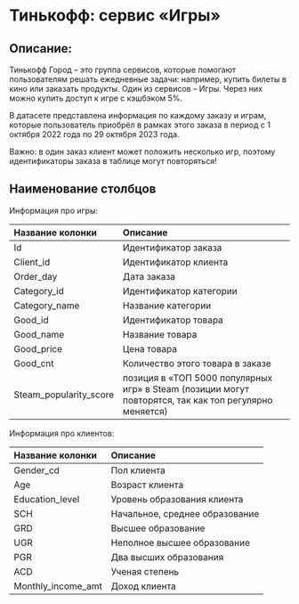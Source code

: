 # Тинькофф: сервис «Игры»
## Описание:

Тинькофф Город – это группа сервисов, которые помогают пользователям решать ежедневные задачи: например, купить билеты в кино или заказать продукты. Один из сервисов – Игры. Через них можно купить доступ к игре с кэшбэком 5%.

В датасете представлена информация по каждому заказу и играм, которые пользователь приобрёл в рамках этого заказа в период с 1 октября 2022 года по 29 октября 2023 года.

Важно: в один заказ клиент может положить несколько игр, поэтому идентификаторы заказа в таблице могут повторяться!

## Наименование столбцов
Информация про игры:

| Название колонки       | Описание                                                                                               |
|:-----------------------|:-------------------------------------------------------------------------------------------------------|
| Id                     | Идентификатор заказа                                                                                   |
| Client_id              | Идентификатор клиента                                                                                  |
| Order_day              | Дата заказа                                                                                            |
| Category_id            | Идентификатор категории                                                                                |
| Category_name          | Название категории                                                                                     |
| Good_id                | Идентификатор товара                                                                                   |
| Good_name              | Название товара                                                                                        |
| Good_price             | Цена товара                                                                                            |
| Good_cnt               | Количество этого товара в заказе                                                                       |
| Steam_popularity_score | позиция в «ТОП 5000 популярных игр» в Steam (позиции могут повторятся, так как топ регулярно меняется) |

Информация про клиентов:

| Название колонки   | Описание                       |
|:-------------------|:-------------------------------|
| Gender_cd          | Пол клиента                    |
| Age                | Возраст клиента                |
| Education_level    | Уровень образования клиента    |
| SCH                | Начальное, среднее образование |
| GRD                | Высшее образование             |
| UGR                | Неполное высшее образование    |
| PGR                | Два высших образования         |
| ACD                | Ученая степень                 |
| Monthly_income_amt | Доход клиента                  |